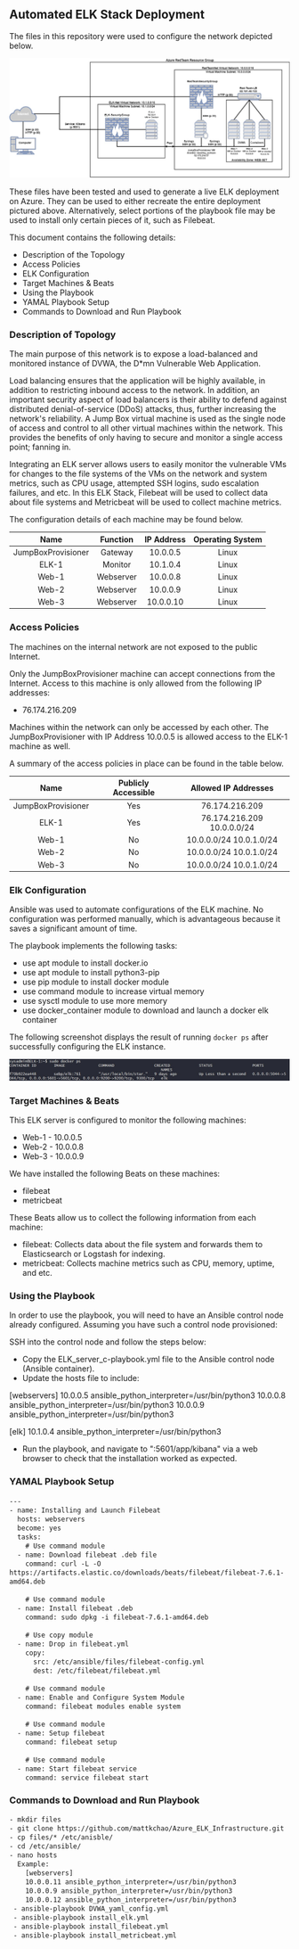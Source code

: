 ## Automated ELK Stack Deployment

The files in this repository were used to configure the network depicted below.

![](Images/Network_Diagram.jpg)

These files have been tested and used to generate a live ELK deployment on Azure. They can be used to either recreate the entire deployment pictured above. Alternatively, select portions of the playbook file may be used to install only certain pieces of it, such as Filebeat.

This document contains the following details:
- Description of the Topology
- Access Policies
- ELK Configuration
- Target Machines & Beats 
- Using the Playbook 
- YAMAL Playbook Setup  
- Commands to Download and Run Playbook


### Description of Topology

The main purpose of this network is to expose a load-balanced and monitored instance of DVWA, the D*mn Vulnerable Web Application.

Load balancing ensures that the application will be highly available, in addition to restricting inbound access to the network. In addition, an important security aspect of load balancers is their ability to defend against distributed denial-of-service (DDoS) attacks, thus, further increasing the network's reliability. A Jump Box virtual machine is used as the single node of access and control to all other virtual machines within the network. This provides the benefits of only having to secure and monitor a single access point; fanning in.  

Integrating an ELK server allows users to easily monitor the vulnerable VMs for changes to the file systems of the VMs on the network and system metrics, such as CPU usage, attempted SSH logins, sudo escalation failures, and etc. In this ELK Stack, Filebeat will be used to collect data about file systems and Metricbeat will be used to collect machine metrics.

The configuration details of each machine may be found below.

|        Name        |  Function | IP Address | Operating System |
|:------------------:|:---------:|:----------:|:----------------:|
| JumpBoxProvisioner |  Gateway  |  10.0.0.5  |       Linux      |
| ELK-1              |  Monitor  |  10.1.0.4  |       Linux      |
| Web-1              | Webserver |  10.0.0.8  |       Linux      |
| Web-2              | Webserver |  10.0.0.9  |       Linux      |
| Web-3              | Webserver |  10.0.0.10 |       Linux      |



### Access Policies

The machines on the internal network are not exposed to the public Internet. 

Only the JumpBoxProvisioner machine can accept connections from the Internet. Access to this machine is only allowed from the following IP addresses:
- 76.174.216.209

Machines within the network can only be accessed by each other. The JumpBoxProvisioner with IP Address 10.0.0.5 is allowed access to the ELK-1 machine as well.

A summary of the access policies in place can be found in the table below.

|        Name        | Publicly Accessible |    Allowed IP Addresses    |
|:------------------:|:-------------------:|:--------------------------:|
| JumpBoxProvisioner |         Yes         |       76.174.216.209       |
| ELK-1              |         Yes         | 76.174.216.209 10.0.0.0/24 |
| Web-1              |          No         |   10.0.0.0/24 10.0.1.0/24  |
| Web-2              |          No         |   10.0.0.0/24 10.0.1.0/24  |
| Web-3              |          No         |   10.0.0.0/24 10.0.1.0/24  |


### Elk Configuration

Ansible was used to automate configurations of the ELK machine. No configuration was performed manually, which is advantageous because it saves a significant amount of time.

The playbook implements the following tasks:
- use apt module to install docker.io
- use apt module to install python3-pip
- use pip module to install docker module
- use command module to increase virtual memory
- use sysctl module to use more memory
- use docker_container module to download and launch a docker elk container

The following screenshot displays the result of running `docker ps` after successfully configuring the ELK instance.

![](Images/docker_ps_output.jpg)


### Target Machines & Beats
This ELK server is configured to monitor the following machines:
- Web-1 - 10.0.0.5
- Web-2 - 10.0.0.8
- Web-3 - 10.0.0.9

We have installed the following Beats on these machines:
- filebeat
- metricbeat

These Beats allow us to collect the following information from each machine:
- filebeat: Collects data about the file system and forwards them to Elasticsearch or Logstash for indexing.
- metricbeat: Collects machine metrics such as CPU, memory, uptime, and etc.


### Using the Playbook
In order to use the playbook, you will need to have an Ansible control node already configured. Assuming you have such a control node provisioned: 

SSH into the control node and follow the steps below:
- Copy the ELK_server_c-playbook.yml file to the Ansible control node (Ansible container).
- Update the hosts file to include:

[webservers]
10.0.0.5 ansible_python_interpreter=/usr/bin/python3
10.0.0.8 ansible_python_interpreter=/usr/bin/python3
10.0.0.9 ansible_python_interpreter=/usr/bin/python3

[elk]
10.1.0.4 ansible_python_interpreter=/usr/bin/python3

- Run the playbook, and navigate to "<enter ELK-1 Private IP Address>:5601/app/kibana" via a web browser to check that the installation worked as expected.


### YAMAL Playbook Setup
```console
---
- name: Installing and Launch Filebeat
  hosts: webservers
  become: yes
  tasks:
    # Use command module
  - name: Download filebeat .deb file
    command: curl -L -O https://artifacts.elastic.co/downloads/beats/filebeat/filebeat-7.6.1-amd64.deb

    # Use command module
  - name: Install filebeat .deb
    command: sudo dpkg -i filebeat-7.6.1-amd64.deb

    # Use copy module
  - name: Drop in filebeat.yml
    copy:
      src: /etc/ansible/files/filebeat-config.yml
      dest: /etc/filebeat/filebeat.yml

    # Use command module
  - name: Enable and Configure System Module
    command: filebeat modules enable system

    # Use command module
  - name: Setup filebeat
    command: filebeat setup

    # Use command module
  - name: Start filebeat service
    command: service filebeat start
```


 ### Commands to Download and Run Playbook
```console
- mkdir files
- git clone https://github.com/mattkchao/Azure_ELK_Infrastructure.git
- cp files/* /etc/anisble/
- cd /etc/ansible/
- nano hosts
  Example:
    [webservers]
    10.0.0.11 ansible_python_interpreter=/usr/bin/python3
    10.0.0.9 ansible_python_interpreter=/usr/bin/python3
    10.0.0.12 ansible_python_interpreter=/usr/bin/python3
 - ansible-playbook DVWA_yaml_config.yml
 - ansible-playbook install_elk.yml
 - ansible-playbook install_filebeat.yml
 - ansible-playbook install_metricbeat.yml
```